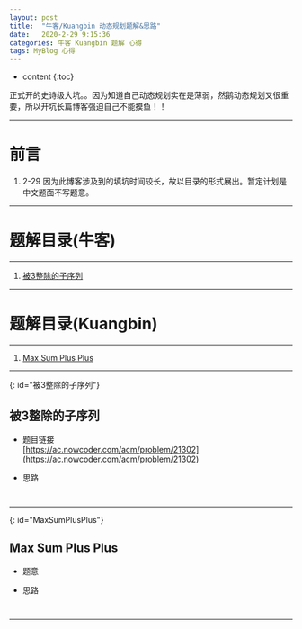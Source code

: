 ```yaml
---
layout: post
title:  "牛客/Kuangbin 动态规划题解&思路"
date:   2020-2-29 9:15:36
categories: 牛客 Kuangbin 题解 心得
tags: MyBlog 心得 
---
```


* content
{:toc}

正式开的史诗级大坑。。因为知道自己动态规划实在是薄弱，然鹅动态规划又很重要，所以开坑长篇博客强迫自己不能摸鱼！！





---

# 前言

1. 2-29 因为此博客涉及到的填坑时间较长，故以目录的形式展出。暂定计划是中文题面不写题意。

---

# 题解目录(牛客)

---

1. [被3整除的子序列](#被3整除的子序列)

---

# 题解目录(Kuangbin)

---

1. [Max Sum Plus Plus](#MaxSumPlusPlus)

---

{: id="被3整除的子序列"}
## 被3整除的子序列

* 题目链接  
[https://ac.nowcoder.com/acm/problem/21302](https://ac.nowcoder.com/acm/problem/21302)

* 思路  


```c++



```

---

{: id="MaxSumPlusPlus"}
## Max Sum Plus Plus

* 题意  


* 思路  


```c++



```

---

